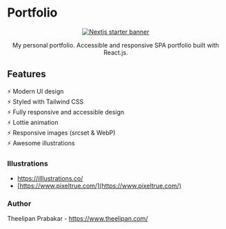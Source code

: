 # Portfolio

<p align="center">
  <a href="https://react-portfolio-fu4303.vercel.app"><img src="frontend/src/assets/images/st-astronaut.png?raw=true" alt="Nextjs starter banner"></a>
</p>
<p align="center"> My personal portfolio. Accessible and responsive SPA portfolio built with React.js. </p>

## Features


⚡️ Modern UI design \
⚡️ Styled with Tailwind CSS\
⚡️ Fully responsive and accessible design\
⚡️ Lottie animation\
⚡️ Responsive images (srcset & WebP)\
⚡️ Awesome illustrations 


### Illustrations

- [https://illlustrations.co/ ](https://illlustrations.co/)
- [https://www.pixeltrue.com/](https://www.pixeltrue.com/)

### Author

   Theelipan Prabakar - https://www.theelipan.com/
